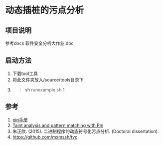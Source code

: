 # 动态插桩的污点分析

## 项目说明 
参考docs 软件安全分析大作业.doc

## 启动方法
1. 下载tool工具
2. 将此文件夹放入/source/tools目录下
3. > sh runexample.sh 1

## 参考
1. [pin手册](https://software.intel.com/sites/landingpage/pintool/docs/98189/Pin/html/index.html)
2. [Taint analysis and pattern matching with Pin](http://shell-storm.org/blog/Taint-analysis-and-pattern-matching-with-Pin/)
3. 朱正欣. (2015). 二进制程序的动态符号化污点分析. (Doctoral dissertation).
4. https://github.com/mxmssh/tvc